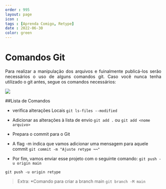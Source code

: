 ```yaml
---
order : 995
layout: page
icon : 
tags : [Aprenda Comigo, Retype]
date : 2022-06-30
color: green
---
```


# Comandos Git 
<p style="text-align: justify;"> Para realizar a manipulação dos arquivos e fuinalmente publicá-los serão necessários o uso de alguns comandos git. Caso você nunca tenha utilizado o git antes, segue os comandos necessários:</p>

![](../img/barra.png)


##Lista de Comandos
* verifica alterações Locais
`git ls-files --modified`

* Adicionar as alterações à lista de envio
`git add .` ou `git add <nome arquivo>`

* Prepara o commit para o Git
* A flag -m indica que vamos adicionar uma mensagem para aquele commit
`git commit -m "Ajuste retype ¬¬"`

* Por fim, vamos enviar esse projeto com o seguinte comando:
`git push -u origin main`

`git push -u origin retype`

>Extra:
*Comando para criar a branch main
`git branch -M main`

